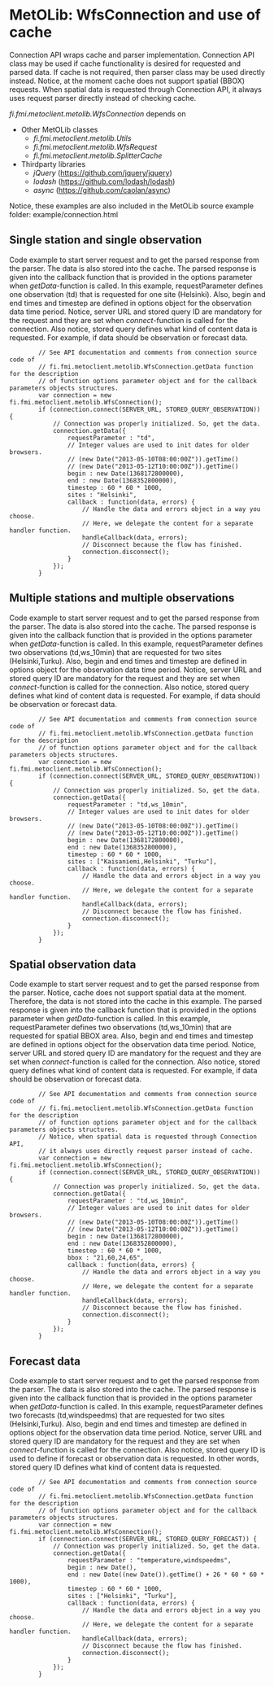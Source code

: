 MetOLib: WfsConnection and use of cache
=======================================

Connection API wraps cache and parser implementation.
Connection API class may be used if cache functionality is desired for requested and parsed data.
If cache is not required, then parser class may be used directly instead. Notice, at the moment 
cache does not support spatial (BBOX) requests. When spatial data is requested through Connection API, 
it always uses request parser directly instead of checking cache.

*fi.fmi.metoclient.metolib.WfsConnection* depends on

* Other MetOLib classes
    * *fi.fmi.metoclient.metolib.Utils*
    * *fi.fmi.metoclient.metolib.WfsRequest*
    * *fi.fmi.metoclient.metolib.SplitterCache*
* Thirdparty libraries
    * *jQuery* (<https://github.com/jquery/jquery>)
    * *lodash* (<https://github.com/lodash/lodash>)
    * *async* (<https://github.com/caolan/async>)

Notice, these examples are also included in the MetOLib source example folder: example/connection.html

Single station and single observation
-------------------------------------

Code example to start server request and to get the parsed response from the parser. The data is also stored into the cache.
The parsed response is given into the callback function that is provided in the options parameter when *getData*-function is called.
In this example, requestParameter defines one observation (td) that is requested for one site (Helsinki). Also, begin and
end times and timestep are defined in options object for the observation data time period. Notice, server URL and stored query ID
are mandatory for the request and they are set when *connect*-function is called for the connection. Also notice, stored query defines
what kind of content data is requested. For example, if data should be observation or forecast data.

            // See API documentation and comments from connection source code of
            // fi.fmi.metoclient.metolib.WfsConnection.getData function for the description
            // of function options parameter object and for the callback parameters objects structures.
            var connection = new fi.fmi.metoclient.metolib.WfsConnection();
            if (connection.connect(SERVER_URL, STORED_QUERY_OBSERVATION)) {
                // Connection was properly initialized. So, get the data.
                connection.getData({
                    requestParameter : "td",
                    // Integer values are used to init dates for older browsers.
                    // (new Date("2013-05-10T08:00:00Z")).getTime()
                    // (new Date("2013-05-12T10:00:00Z")).getTime()
                    begin : new Date(1368172800000),
                    end : new Date(1368352800000),
                    timestep : 60 * 60 * 1000,
                    sites : "Helsinki",
                    callback : function(data, errors) {
                        // Handle the data and errors object in a way you choose.
                        // Here, we delegate the content for a separate handler function.
                        handleCallback(data, errors);
                        // Disconnect because the flow has finished.
                        connection.disconnect();
                    }
                });
            }

Multiple stations and multiple observations
-------------------------------------------

Code example to start server request and to get the parsed response from the parser. The data is also stored into the cache.
The parsed response is given into the callback function that is provided in the options parameter when *getData*-function is called.
In this example, requestParameter defines two observations (td,ws_10min) that are requested for two sites (Helsinki,Turku).
Also, begin and end times and timestep are defined in options object for the observation data time period. Notice, server URL
and stored query ID are mandatory for the request and they are set when *connect*-function is called for the connection.
Also notice, stored query defines what kind of content data is requested. For example, if data should be observation
or forecast data.

            // See API documentation and comments from connection source code of
            // fi.fmi.metoclient.metolib.WfsConnection.getData function for the description
            // of function options parameter object and for the callback parameters objects structures.
            var connection = new fi.fmi.metoclient.metolib.WfsConnection();
            if (connection.connect(SERVER_URL, STORED_QUERY_OBSERVATION)) {
                // Connection was properly initialized. So, get the data.
                connection.getData({
                    requestParameter : "td,ws_10min",
                    // Integer values are used to init dates for older browsers.
                    // (new Date("2013-05-10T08:00:00Z")).getTime()
                    // (new Date("2013-05-12T10:00:00Z")).getTime()
                    begin : new Date(1368172800000),
                    end : new Date(1368352800000),
                    timestep : 60 * 60 * 1000,
                    sites : ["Kaisaniemi,Helsinki", "Turku"],
                    callback : function(data, errors) {
                        // Handle the data and errors object in a way you choose.
                        // Here, we delegate the content for a separate handler function.
                        handleCallback(data, errors);
                        // Disconnect because the flow has finished.
                        connection.disconnect();
                    }
                });
            }

Spatial observation data
------------------------

Code example to start server request and to get the parsed response from the parser.
Notice, cache does not support spatial data at the moment. Therefore, the data is not stored into the cache in this example.
The parsed response is given into the callback function that is provided in the options parameter when *getData*-function is called.
In this example, requestParameter defines two observations (td,ws_10min) that are requested for spatial BBOX area.
Also, begin and end times and timestep are defined in options object for the observation data time period. Notice, server URL
and stored query ID are mandatory for the request and they are set when *connect*-function is called for the connection.
Also notice, stored query defines what kind of content data is requested. For example, if data should be observation
or forecast data.

            // See API documentation and comments from connection source code of
            // fi.fmi.metoclient.metolib.WfsConnection.getData function for the description
            // of function options parameter object and for the callback parameters objects structures.
            // Notice, when spatial data is requested through Connection API,
            // it always uses directly request parser instead of cache.
            var connection = new fi.fmi.metoclient.metolib.WfsConnection();
            if (connection.connect(SERVER_URL, STORED_QUERY_OBSERVATION)) {
                // Connection was properly initialized. So, get the data.
                connection.getData({
                    requestParameter : "td,ws_10min",
                    // Integer values are used to init dates for older browsers.
                    // (new Date("2013-05-10T08:00:00Z")).getTime()
                    // (new Date("2013-05-12T10:00:00Z")).getTime()
                    begin : new Date(1368172800000),
                    end : new Date(1368352800000),
                    timestep : 60 * 60 * 1000,
                    bbox : "21,60,24,65",
                    callback : function(data, errors) {
                        // Handle the data and errors object in a way you choose.
                        // Here, we delegate the content for a separate handler function.
                        handleCallback(data, errors);
                        // Disconnect because the flow has finished.
                        connection.disconnect();
                    }
                });
            }

Forecast data
-------------

Code example to start server request and to get the parsed response from the parser. The data is also stored into the cache.
The parsed response is given into the callback function that is provided in the options parameter when *getData*-function is called.
In this example, requestParameter defines two forecasts (td,windspeedms) that are requested for two sites (Helsinki,Turku).
Also, begin and end times and timestep are defined in options object for the observation data time period. Notice, server URL
and stored query ID are mandatory for the request and they are set when *connect*-function is called for the connection.
Also notice, stored query ID is used to define if forecast or observation data is requested. In other words, stored query ID
defines what kind of content data is requested.

            // See API documentation and comments from connection source code of
            // fi.fmi.metoclient.metolib.WfsConnection.getData function for the description
            // of function options parameter object and for the callback parameters objects structures.
            var connection = new fi.fmi.metoclient.metolib.WfsConnection();
            if (connection.connect(SERVER_URL, STORED_QUERY_FORECAST)) {
                // Connection was properly initialized. So, get the data.
                connection.getData({
                    requestParameter : "temperature,windspeedms",
                    begin : new Date(),
                    end : new Date((new Date()).getTime() + 26 * 60 * 60 * 1000),
                    timestep : 60 * 60 * 1000,
                    sites : ["Helsinki", "Turku"],
                    callback : function(data, errors) {
                        // Handle the data and errors object in a way you choose.
                        // Here, we delegate the content for a separate handler function.
                        handleCallback(data, errors);
                        // Disconnect because the flow has finished.
                        connection.disconnect();
                    }
                });
            }
